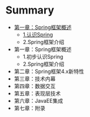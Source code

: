 # Summary

* [第一章：Spring框架概述](overview_of_spring_framework.md)
   * [1.认识Spring](getting_started_with_spring.md)
   * 2.Spring框架介绍
* 第一章：Spring框架概述
   * 1.初步认识Spring
   * 2.Spring框架介绍
* 第二章：Spring框架4.x新特性
* 第三章：技术内幕
* 第四章：数据交互
* 第五章：表现层技术
* 第六章：JavaEE集成
* 第七章：附录

